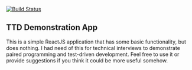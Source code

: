 [![Build Status](https://travis-ci.org/shadish/react-ttd-demo.svg?branch=master)](https://travis-ci.org/shadish/react-ttd-demo)

## TTD Demonstration App

This is a simple ReactJS application that has some basic functionality, but does nothing. I had need of this for technical interviews to demonstrate paired programming and test-driven development. Feel free to use it or provide suggestions if you think it could be more useful somehow.

